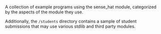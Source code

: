 A collection of example programs using the sense_hat module, categorized by the aspects of the module they use.

Additionally, the `/students` directory contains a sample of student submissions that may use various stdlib 
and third party modules.
